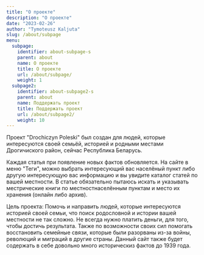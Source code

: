 ```yaml
---
title: "О проекте"
description: "О проекте"
date: "2023-02-26"
author: "Tymoteusz Kaljuta"
slug: /about/subpage
menu:
  subpage:
    identifier: about-subpage-s
    parent: about
    name: О проекте
    title: О проекте
    url: /about/subpage/
    weight: 1
  subpage2:
    identifier: about-subpage2-s
    parent: about
    name: Поддержать проект
    title: Поддержать проект
    url: /about/subpage2/
    weight: 10
---
```


Проект "Drochiczyn Poleski" был создан для людей, которые интересуются своей семьёй, историей и родными местами Дрогичиского район, сейчас Республика Беларусь.

Каждая статья при появление новых фактов обновляется. На сайте в меню "Теги", можно выбрать интересующий вас населёный пункт либо другую интересующую вас информацию и вы увидите каталог статей по вашей местности. 
В статье обязательно пытаюсь искать и указывать местрические книги по местностнаселённым пунктам и место их хранения (онлайн либо архив).

Цель проекта: Помочь и направить людей, которые интересуются историей своей семьи, что поиск родословной и истории вашей местности не так сложно. Не всегда нужно платить деньги, для того, чтобы достичь результата. 
Также по возможности своих сил помогать восстановить семейные связи, которые были разорваны из-за войны, революций и миграций в другие страны. Данный сайт также будет содержать в себе довольно много историческиз фактов до 1939 года.

